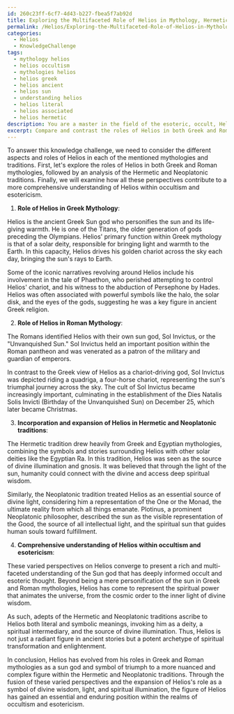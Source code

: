 ```yaml
---
id: 260c23ff-6cf7-4d43-b227-fbea5f7ab92d
title: Exploring the Multifaceted Role of Helios in Mythology, Hermeticism, and Esotericism
permalink: /Helios/Exploring-the-Multifaceted-Role-of-Helios-in-Mythology-Hermeticism-and-Esotericism/
categories:
  - Helios
  - KnowledgeChallenge
tags:
  - mythology helios
  - helios occultism
  - mythologies helios
  - helios greek
  - helios ancient
  - helios sun
  - understanding helios
  - helios literal
  - helios associated
  - helios hermetic
description: You are a master in the field of the esoteric, occult, Helios and Education. You are a writer of tests, challenges, books and deep knowledge on Helios for initiates and students to gain deep insights and understanding from. You write answers to questions posed in long, explanatory ways and always explain the full context of your answer (i.e., related concepts, formulas, examples, or history), as well as the step-by-step thinking process you take to answer the challenges. Be rigorous and thorough, and summarize the key themes, ideas, and conclusions at the end.
excerpt: Compare and contrast the roles of Helios in both Greek and Roman mythologies, while also considering how the Hermetic and Neoplatonic traditions have incorporated and expanded upon these cultural understandings of Helios. How do these varied perspectives converge to represent a more comprehensive understanding of Helios within occultism and esotericism?
---
```

To answer this knowledge challenge, we need to consider the different aspects and roles of Helios in each of the mentioned mythologies and traditions. First, let's explore the roles of Helios in both Greek and Roman mythologies, followed by an analysis of the Hermetic and Neoplatonic traditions. Finally, we will examine how all these perspectives contribute to a more comprehensive understanding of Helios within occultism and esotericism. 

1. **Role of Helios in Greek Mythology**:

Helios is the ancient Greek Sun god who personifies the sun and its life-giving warmth. He is one of the Titans, the older generation of gods preceding the Olympians. Helios' primary function within Greek mythology is that of a solar deity, responsible for bringing light and warmth to the Earth. In this capacity, Helios drives his golden chariot across the sky each day, bringing the sun's rays to Earth.

Some of the iconic narratives revolving around Helios include his involvement in the tale of Phaethon, who perished attempting to control Helios' chariot, and his witness to the abduction of Persephone by Hades. Helios was often associated with powerful symbols like the halo, the solar disk, and the eyes of the gods, suggesting he was a key figure in ancient Greek religion.

2. **Role of Helios in Roman Mythology**:

The Romans identified Helios with their own sun god, Sol Invictus, or the "Unvanquished Sun." Sol Invictus held an important position within the Roman pantheon and was venerated as a patron of the military and guardian of emperors.

In contrast to the Greek view of Helios as a chariot-driving god, Sol Invictus was depicted riding a quadriga, a four-horse chariot, representing the sun's triumphal journey across the sky. The cult of Sol Invictus became increasingly important, culminating in the establishment of the Dies Natalis Solis Invicti (Birthday of the Unvanquished Sun) on December 25, which later became Christmas.

3. **Incorporation and expansion of Helios in Hermetic and Neoplatonic traditions**:

The Hermetic tradition drew heavily from Greek and Egyptian mythologies, combining the symbols and stories surrounding Helios with other solar deities like the Egyptian Ra. In this tradition, Helios was seen as the source of divine illumination and gnosis. It was believed that through the light of the sun, humanity could connect with the divine and access deep spiritual wisdom.

Similarly, the Neoplatonic tradition treated Helios as an essential source of divine light, considering him a representation of the One or the Monad, the ultimate reality from which all things emanate. Plotinus, a prominent Neoplatonic philosopher, described the sun as the visible representation of the Good, the source of all intellectual light, and the spiritual sun that guides human souls toward fulfillment.

4. **Comprehensive understanding of Helios within occultism and esotericism**:

These varied perspectives on Helios converge to present a rich and multi-faceted understanding of the Sun god that has deeply informed occult and esoteric thought. Beyond being a mere personification of the sun in Greek and Roman mythologies, Helios has come to represent the spiritual power that animates the universe, from the cosmic order to the inner light of divine wisdom.

As such, adepts of the Hermetic and Neoplatonic traditions ascribe to Helios both literal and symbolic meanings, invoking him as a deity, a spiritual intermediary, and the source of divine illumination. Thus, Helios is not just a radiant figure in ancient stories but a potent archetype of spiritual transformation and enlightenment.

In conclusion, Helios has evolved from his roles in Greek and Roman mythologies as a sun god and symbol of triumph to a more nuanced and complex figure within the Hermetic and Neoplatonic traditions. Through the fusion of these varied perspectives and the expansion of Helios's role as a symbol of divine wisdom, light, and spiritual illumination, the figure of Helios has gained an essential and enduring position within the realms of occultism and esotericism.
